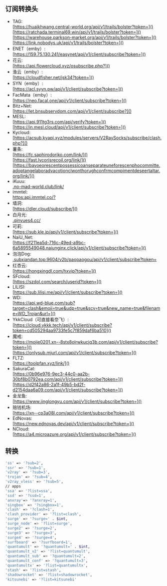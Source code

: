 ## 订阅转换头

- TAG:<br>
[https://huaikhwang.central-world.org/api/v1/trails/bolster?token=]()<br>
[https://ratchada.terminal69.win/api/v1/trails/bolster?token=]()<br>
[https://warehouse.parkson-market.org/api/v1/trails/bolster?token=]()<br>
[https://link.nobodys.uk/api/v1/trails/bolster?token=]()<br>
- ENET（emby）:<br>
[https://159.75.130.241/easynet/api/v1/client/subscribe?token=]()<br>
- 花云:<br>
[https://api.flowercloud.xyz/osubscribe.php?]()<br>
- 渔云（emby）:<br>
[https://cloudfisher.net/jsk34?token=]()<br>
- SYN（emby）:<br>
[https://acl.syyn.pw/api/v1/client/subscribe?token=]()<bdr>
- FacMata（emby）:<br>
[https://neo.facal.one/api/v1/client/subscribe?token=]()<br>
- Bitz+Net:<br>
[https://let.bnsubservdom.com/api/v1/client/subscribe?]()<br>
- MESL:<br>
[https://api.911tg3rs.com/api/verify?token=]()<br>
[https://in.mesl.cloud/api/v1/client/subscribe?token=]()<br>
- Kycloud:<br>
[https://acsub.kyapi.xyz/modules/servers/V2RaySocks/subscribe/clash.php?]()<br>
- 薯条:<br>
[https://fc.saphirodoriko.com/link/]()<br>
[https://fast.lycorisrecoil.org/link/]()<br>
[https://bayoeorescentpossessicoanseparateuneforescenphocommitte.adoptangelaboradvacotionclwonthorughconfrmcompimentdeseertaltar.org/link/]()<br>
- iKuuu:<br>
[.no-mad-world.club/link/]()<br>
- immtel:<br>
[https:api.immtel.co/?]()<br>
- 墙洞:<br>
[https://dler.cloud/subscribe/]()<br>
- 白月光:<br>
[.qinyues4.cc/]()<br>
- 可莉:<br>
[https://sub.kle.jp/api/v1/client/subscribe?token=]()<br>
- NaiU_Net:<br>
[https://f211ea5d-716c-49ed-a9bc-6a5895549048.naiunginx.click/api/v1/client/subscribe?token=]()<br>
- 泡泡Dog:<br>
[.subxiandan.top:9604/v2b/paopaogou/api/v1/client/subscribe?token=]()<br>
- 红杏云:<br>
[https://hongxingdl.com/hxvip?token=]()<br>
- SFcloud:<br>
[https://szdol.com/search/userid?token=]()<br>
- LILISI:<br>
[https://sub.lilisi.me/api/v1/client/subscribe?token=]()<br>
- WD:<br>
[https://api.wd-blue.com/sub?target=clash&emoji=true&udp=true&scv=true&new_name=true&filename=WD_Trojan&url=]()<br>
- YkkCloud（可直接看奈飞）:<br>
[https://cloud.ykkk.tech/api/v1/client/subscribe?token=cd505294aa9733fe5c7f859daf6ba510]()<br>
- 魔戒:<br>
[https://mojie0201.xn--8stx8olrwkucjq3b.com/api/v1/client/subscribe?token=]()<br>
[https://onlysub.mjurl.com/api/v1/client/subscribe?token=]()<br>
- FLTZ:<br>
[https://toolpfan.xyz/link/]()<br>
- SakuraCat:<br>
[https://0b96e976-9ec3-44c0-aa2b-30bf8b0792ea.com/api/v1/client/subscribe?token=]()<br>
[https://d2f42a86-2a1f-49b5-bd2f-d2154daa6a09.com/api/v1/client/subscribe?token=]()<br>
- 金龙鱼:<br>
[https://www.jinglongyu.com/api/v1/client/subscribe?token=]()<br>
- 赔钱机场:<br>
[https://xn--cp3a08l.com/api/v1/client/subscribe?token=]()<br>
- EdNovas:<br>
[https://new.ednovas.dev/api/v1/client/subscribe?token=]()<br>
- NCloud:<br>
[https://a4.microazure.org/api/v1/client/subscribe?token=]()<br>


## 转换
```bash
'ss' => '?sub=2',
'ssr' => '?sub=1',
'v2ray' => '?sub=3',
'trojan' => '?sub=4',
'v2ray_vless' => '?sub=5',
// apps
'ssa' => '?list=ssa',
'ssd' => '?ssd=1',
'anxray'=> '?anxray=1',
'singbox' => '?singbox=1',
'clash' => '?clash=1',
'clash_provider' => '?list=clash',
'surge' => '?surge=' . $int,
'surge_node' => '?list=surge',
'surge2' => '?surge=2',
'surge3' => '?surge=3',
'surge4' => '?surge=4',
'surfboard' => '?surfboard=1',
'quantumult' => '?quantumult=' . $int,
'quantumult_v2' => '?list=quantumult',
'quantumult_sub' => '?quantumult=2',
'quantumult_conf' => '?quantumult=3',
'quantumultx' => '?list=quantumultx',
'stash' => '?list=stash',
'shadowrocket' => '?list=shadowrocket',
'kitsunebi' => '?list=kitsunebi'
```
